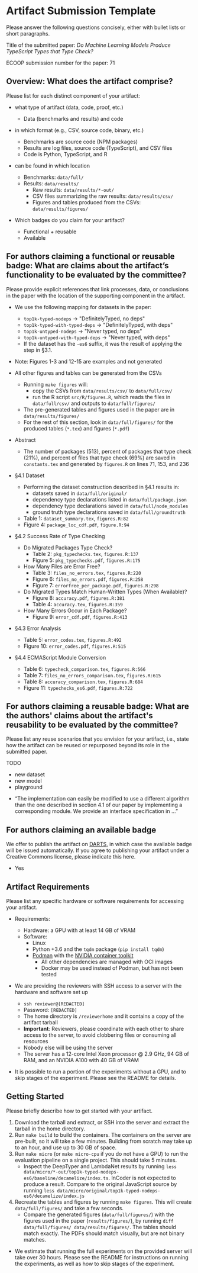 # Artifact Submission Template

Please answer the following questions concisely, either with bullet lists or
short paragraphs.

Title of the submitted paper:
_Do Machine Learning Models Produce TypeScript Types that Type Check?_

ECOOP submission number for the paper: 71

## Overview: What does the artifact comprise?

Please list for each distinct component of your artifact:

* what type of artifact (data, code, proof, etc.)
    - Data (benchmarks and results) and code

* in which format (e.g., CSV, source code, binary, etc.)
    - Benchmarks are source code (NPM packages)
    - Results are log files, source code (TypeScript), and CSV files
    - Code is Python, TypeScript, and R

* can be found in which location
    - Benchmarks: `data/full/`
    - Results: `data/results/`
        - Raw results: `data/results/*-out/`
        - CSV files summarizing the raw results: `data/results/csv/`
        - Figures and tables produced from the CSVs: `data/results/figures/`

* Which badges do you claim for your artifact?
    - Functional + reusable
    - Available

## For authors claiming a functional or reusable badge: What are claims about the artifact’s functionality to be evaluated by the committee?

Please provide explicit references that link processes, data, or conclusions in
the paper with the location of the supporting component in the artifact.

- We use the following mapping for datasets in the paper:
    - `top1k-typed-nodeps` → "DefinitelyTyped, no deps"
    - `top1k-typed-with-typed-deps` → "DefinitelyTyped, with deps"
    - `top1k-untyped-nodeps` → "Never typed, no deps"
    - `top1k-untyped-with-typed-deps` → "Never typed, with deps"
    - If the dataset has the `-es6` suffix, it was the result of applying the
      step in §3.1.

- Note: Figures 1-3 and 12-15 are examples and not generated

- All other figures and tables can be generated from the CSVs
    - Running `make figures` will:
        - copy the CSVs from `data/results/csv/` to `data/full/csv/`
        - run the R script `src/R/figures.R`, which reads the files in
          `data/full/csv/` and outputs to `data/full/figures/`
    - The pre-generated tables and figures used in the paper are in
      `data/results/figures/`
    - For the rest of this section, look in `data/full/figures/` for the
      produced tables (`*.tex`) and figures (`*.pdf`)

- Abstract
    - The number of packages (513), percent of packages that type check (21%),
      and percent of files that type check (69%) are saved in `constants.tex`
      and generated by `figures.R` on lines 71, 153, and 236

- §4.1 Dataset
    - Performing the dataset construction described in §4.1 results in:
        - datasets saved in `data/full/original/`
        - dependency type declarations listed in `data/full/package.json`
        - dependency type declarations saved in `data/full/node_modules`
        - ground truth type declarations saved in `data/full/groundtruth`
    - Table 1: `dataset_summary.tex`, `figures.R:82`
    - Figure 4: `package_loc_cdf.pdf`, `figure.R:94`

- §4.2 Success Rate of Type Checking
    - Do Migrated Packages Type Check?
        - Table 2: `pkg_typechecks.tex`, `figures.R:137`
        - Figure 5: `pkg_typechecks.pdf`, `figures.R:175`
    - How Many Files are Error Free?
        - Table 3: `files_no_errors.tex`, `figures.R:220`
        - Figure 6: `files_no_errors.pdf`, `figures.R:258`
        - Figure 7: `errorfree_per_package.pdf`, `figures.R:298`
    - Do Migrated Types Match Human-Written Types (When Available)?
        - Figure 8: `accuracy.pdf`, `figures.R:381`
        - Table 4: `accuracy.tex`, `figures.R:359`
    - How Many Errors Occur in Each Package?
        - Figure 9: `error_cdf.pdf`, `figures.R:413`

- §4.3 Error Analysis
    - Table 5: `error_codes.tex`, `figures.R:492`
    - Figure 10: `error_codes.pdf`, `figures.R:515`

- §4.4 ECMAScript Module Conversion
    - Table 6: `typecheck_comparison.tex`, `figures.R:566`
    - Table 7: `files_no_errors_comparison.tex`, `figures.R:615`
    - Table 8: `accuracy_comparison.tex`, `figures.R:684`
    - Figure 11: `typechecks_es6.pdf`, `figures.R:722`

## For authors claiming a reusable badge: What are the authors' claims about the artifact's reusability to be evaluated by the committee?

Please list any reuse scenarios that you envision for your artifact, i.e.,
state how the artifact can be reused or repurposed beyond its role in the
submitted paper.

TODO
- new dataset
- new model
- playground


* “The implementation can easily be modified to use a different algorithm than the one described in section 4.1 of our paper by implementing a corresponding module. We provide an interface specification in ...”

## For authors claiming an available badge

We offer to publish the artifact on
[DARTS](https://drops.dagstuhl.de/opus/institut_darts.php), in which case the
available badge will be issued automatically. If you agree to publishing your
artifact under a Creative Commons license, please indicate this here.

- Yes

## Artifact Requirements

Please list any specific hardware or software requirements for accessing your
artifact.

- Requirements:
    - Hardware: a GPU with at least 14 GB of VRAM
    - Software:
        - Linux
        - Python +3.6 and the `tqdm` package (`pip install tqdm`)
        - [Podman](https://podman.io/) with the [NVIDIA container toolkit](https://docs.nvidia.com/datacenter/cloud-native/container-toolkit/install-guide.html#podman)
            - All other dependencies are managed with OCI images
            - Docker may be used instead of Podman, but has not been tested

- We are providing the reviewers with SSH access to a server with the hardware
  and software set up
    - `ssh reviewer@[REDACTED]`
    - Password: `[REDACTED]`
    - The home directory is `/reviewerhome` and it contains a copy of the
      artifact tarball
    - **Important**: Reviewers, please coordinate with each other to share
      access to the server, to avoid clobbering files or consuming all
      resources
    - Nobody else will be using the server
    - The server has a 12-core Intel Xeon processor @ 2.9 GHz, 94 GB of RAM,
      and an NVIDIA A100 with 40 GB of VRAM

- It is possible to run a portion of the experiments without a GPU, and to
  skip stages of the experiment. Please see the README for details.

## Getting Started

Please briefly describe how to get started with your artifact.

1. Download the tarball and extract, or SSH into the server and extract the
   tarball in the home directory.
2. Run `make build` to build the containers. The containers on the server are
   pre-built, so it will take a few minutes. Building from scratch may take up
   to an hour, and use up to 30 GB of space.
3. Run `make micro` (or `make micro-cpu` if you do not have a GPU) to run the
   evaluation pipeline on a single project. This should take 5 minutes.
    - Inspect the DeepTyper and LambdaNet results by running
      `less data/micro/*-out/top1k-typed-nodeps-es6/baseline/decamelize/index.ts`.
      InCoder is not expected to produce a result. Compare to the original
      JavaScript source by running `less data/micro/original/top1k-typed-nodeps-es6/decamelize/index.js`
5. Recreate the tables and figures by running `make figures`. This will create
   `data/full/figures/` and take a few seconds.
    - Compare the generated figures (`data/full/figures/`) with the figures
      used in the paper (`results/figures/`), by running
      `diff data/full/figures/ data/results/figures/`. The tables should match
      exactly. The PDFs should match visually, but are not binary matches.

- We estimate that running the full experiments on the provided server will
  take over 30 hours. Please see the README for instructions on running the
  experiments, as well as how to skip stages of the experiment.
